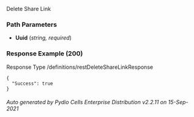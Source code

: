 






 
Delete Share Link  


### Path Parameters

 - **Uuid** (_string, required_) 




### Response Example (200)
Response Type /definitions/restDeleteShareLinkResponse

```
{
  "Success": true
}
```




###### Auto generated by Pydio Cells Enterprise Distribution v2.2.11 on 15-Sep-2021
